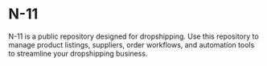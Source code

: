 # N-11
N-11 is a public repository designed for dropshipping. Use this repository to manage product listings, suppliers, order workflows, and automation tools to streamline your dropshipping business.
